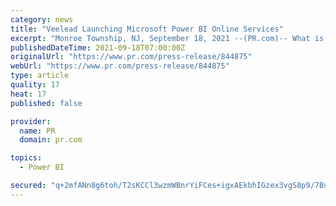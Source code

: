 ```yaml
---
category: news
title: "Veelead Launching Microsoft Power BI Online Services"
excerpt: "Monroe Township, NJ, September 18, 2021 --(PR.com)-- What is Microsoft Power BI? Microsoft Power BI is a business intelligence platform that provides tools for aggregating, analysing, displaying ..."
publishedDateTime: 2021-09-18T07:00:00Z
originalUrl: "https://www.pr.com/press-release/844875"
webUrl: "https://www.pr.com/press-release/844875"
type: article
quality: 17
heat: 17
published: false

provider:
  name: PR
  domain: pr.com

topics:
  - Power BI

secured: "q+2mfANn8g6toh/T2sKCCl3wzmWBnrYiFCes+igxAEkbhIGzex3vgS8p9/7BuvrI25voQHhQ3NEBcSkbV5fQTG1fAn4+GvgOKNlTEsKkpcyGmLLx3r//lIkqy5C8vG5iL2bqLY2jd+DGuDCn9SaTqn2YNFyjKr7oMCPP/yjJpXii3KEK6irj4gJXkDOlgthQqFuUu5nNGNWtNm7myrp5x8h3lwJxlwumke++EBUyFliG703+vNNRtJsv1SSEauBOgnkXeMOHe0hR9q3QYzJUQlR2F0NS94/uGOZRvgwNxXYic4msvM2q/T4WZQnaLlaRnZ5gK55RoC6Cn/4gWEJF5KQ8dEzDZ2zEszIV9v2e58M=;+bwkX5Ie9ivu0vJyLey2tg=="
---
```


